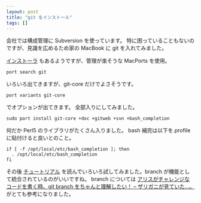 ```yaml
---
layout: post
title: "git をインストール"
tags: []
---
```


会社では構成管理に Subversion を使っています。
特に困っていることもないのですが、見識を広めるため家の MacBook に git を入れてみました。

[インストーラ](http://code.google.com/p/git-osx-installer/) もあるようですが、管理が楽そうな MacPorts を使用。

```
port search git
```

いろいろ出てきますが、git-core だけでよさそうです。

```
port variants git-core
```

でオプションが出てきます。
全部入りにしてみました。

```
sudo port install git-core +doc +gitweb +svn +bash_completion
```

何だか Perl5 のライブラリがたくさん入りました。
bash 補完は以下を.profile に貼付けると良いとのこと。

```
if [ -f /opt/local/etc/bash_completion ]; then
  . /opt/local/etc/bash_completion
fi
```

その後 [チュートリアル](http://www8.atwiki.jp/git_jp/pub/git-manual-jp/Documentation/gittutorial.html) を読んでいろいろ試してみました。branch が機能として統合されているのがいいですね。
branch については [アリスがチャレンジなコードを書く時、git branch をちゃんと理解したい！ &#8211; ザリガニが見ていた&#8230;。](http://d.hatena.ne.jp/zariganitosh/20080912/1221260782) がとても参考になりました。
